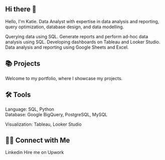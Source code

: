 ## Hi there 👋


Hello, I'm Katie. Data Analyst with expertise in data analysis and reporting, query optimization, database design, and data modelling.

Querying data using SQL.
Generate reports and perform ad-hoc data analysis using SQL.
Developing dashboards on Tableau and Looker Studio.
Data analysis and reporting using Google Sheets and Excel.

## 📚 Projects
Welcome to my portfolio, where I showcase my projects.

## 🛠️ Tools
Language: SQL, Python<br />
Database: Google BigQuery, PostgreSQL, MySQL

Visualization: Tableau, Looker Studio
## 👋🏻 Connect with Me
Linkedin
Hire me on Upwork
<br />
<br />
